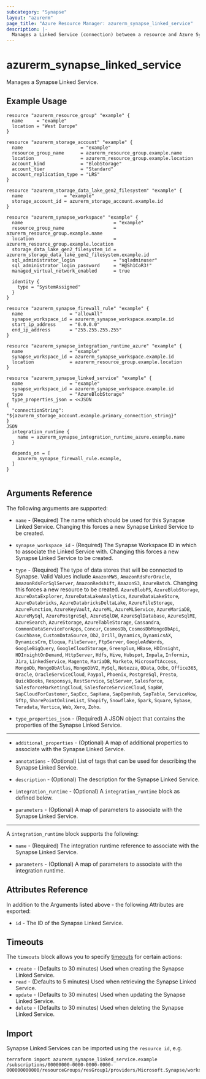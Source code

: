 ```yaml
---
subcategory: "Synapse"
layout: "azurerm"
page_title: "Azure Resource Manager: azurerm_synapse_linked_service"
description: |-
  Manages a Linked Service (connection) between a resource and Azure Synapse. This is a generic resource that supports all different Linked Service Types.
---
```


# azurerm_synapse_linked_service

Manages a Synapse Linked Service.

## Example Usage

```hcl
resource "azurerm_resource_group" "example" {
  name     = "example"
  location = "West Europe"
}

resource "azurerm_storage_account" "example" {
  name                     = "example"
  resource_group_name      = azurerm_resource_group.example.name
  location                 = azurerm_resource_group.example.location
  account_kind             = "BlobStorage"
  account_tier             = "Standard"
  account_replication_type = "LRS"
}

resource "azurerm_storage_data_lake_gen2_filesystem" "example" {
  name               = "example"
  storage_account_id = azurerm_storage_account.example.id
}

resource "azurerm_synapse_workspace" "example" {
  name                                 = "example"
  resource_group_name                  = azurerm_resource_group.example.name
  location                             = azurerm_resource_group.example.location
  storage_data_lake_gen2_filesystem_id = azurerm_storage_data_lake_gen2_filesystem.example.id
  sql_administrator_login              = "sqladminuser"
  sql_administrator_login_password     = "H@Sh1CoR3!"
  managed_virtual_network_enabled      = true

  identity {
    type = "SystemAssigned"
  }
}

resource "azurerm_synapse_firewall_rule" "example" {
  name                 = "allowAll"
  synapse_workspace_id = azurerm_synapse_workspace.example.id
  start_ip_address     = "0.0.0.0"
  end_ip_address       = "255.255.255.255"
}

resource "azurerm_synapse_integration_runtime_azure" "example" {
  name                 = "example"
  synapse_workspace_id = azurerm_synapse_workspace.example.id
  location             = azurerm_resource_group.example.location
}

resource "azurerm_synapse_linked_service" "example" {
  name                 = "example"
  synapse_workspace_id = azurerm_synapse_workspace.example.id
  type                 = "AzureBlobStorage"
  type_properties_json = <<JSON
{
  "connectionString": "${azurerm_storage_account.example.primary_connection_string}"
}
JSON
  integration_runtime {
    name = azurerm_synapse_integration_runtime_azure.example.name
  }

  depends_on = [
    azurerm_synapse_firewall_rule.example,
  ]
}


```

## Arguments Reference

The following arguments are supported:

* `name` - (Required) The name which should be used for this Synapse Linked Service. Changing this forces a new Synapse Linked Service to be created.

* `synapse_workspace_id` - (Required) The Synapse Workspace ID in which to associate the Linked Service with. Changing this forces a new Synapse Linked Service to be created.

* `type` - (Required) The type of data stores that will be connected to Synapse. Valid Values include `AmazonMWS`, `AmazonRdsForOracle`, `AmazonRdsForSqlServer`, `AmazonRedshift`, `AmazonS3`, `AzureBatch`. Changing this forces a new resource to be created.
`AzureBlobFS`, `AzureBlobStorage`, `AzureDataExplorer`, `AzureDataLakeAnalytics`, `AzureDataLakeStore`, `AzureDatabricks`, `AzureDatabricksDeltaLake`, `AzureFileStorage`, `AzureFunction`,
`AzureKeyVault`, `AzureML`, `AzureMLService`, `AzureMariaDB`, `AzureMySql`, `AzurePostgreSql`, `AzureSqlDW`, `AzureSqlDatabase`, `AzureSqlMI`, `AzureSearch`, `AzureStorage`,
`AzureTableStorage`, `Cassandra`, `CommonDataServiceForApps`, `Concur`, `CosmosDb`, `CosmosDbMongoDbApi`, `Couchbase`, `CustomDataSource`, `Db2`, `Drill`, 
`Dynamics`, `DynamicsAX`, `DynamicsCrm`, `Eloqua`, `FileServer`, `FtpServer`, `GoogleAdWords`, `GoogleBigQuery`, `GoogleCloudStorage`, `Greenplum`, `HBase`, `HDInsight`,
`HDInsightOnDemand`, `HttpServer`, `Hdfs`, `Hive`, `Hubspot`, `Impala`, `Informix`, `Jira`, `LinkedService`, `Magento`, `MariaDB`, `Marketo`, `MicrosoftAccess`, `MongoDb`,
`MongoDbAtlas`, `MongoDbV2`, `MySql`, `Netezza`, `OData`, `Odbc`, `Office365`, `Oracle`, `OracleServiceCloud`, `Paypal`, `Phoenix`, `PostgreSql`, `Presto`, `QuickBooks`, 
`Responsys`, `RestService`, `SqlServer`, `Salesforce`, `SalesforceMarketingCloud`, `SalesforceServiceCloud`, `SapBW`, `SapCloudForCustomer`, `SapEcc`, `SapHana`, `SapOpenHub`,
`SapTable`, `ServiceNow`, `Sftp`, `SharePointOnlineList`, `Shopify`, `Snowflake`, `Spark`, `Square`, `Sybase`, `Teradata`, `Vertica`, `Web`, `Xero`, `Zoho`.

* `type_properties_json` - (Required) A JSON object that contains the properties of the Synapse Linked Service.

---

* `additional_properties` - (Optional) A map of additional properties to associate with the Synapse Linked Service.

* `annotations` - (Optional) List of tags that can be used for describing the Synapse Linked Service.

* `description` - (Optional) The description for the Synapse Linked Service.

* `integration_runtime` - (Optional) A `integration_runtime` block as defined below.

* `parameters` - (Optional) A map of parameters to associate with the Synapse Linked Service.

---

A `integration_runtime` block supports the following:

* `name` - (Required) The integration runtime reference to associate with the Synapse Linked Service.

* `parameters` - (Optional) A map of parameters to associate with the integration runtime.

## Attributes Reference

In addition to the Arguments listed above - the following Attributes are exported:

* `id` - The ID of the Synapse Linked Service.

## Timeouts

The `timeouts` block allows you to specify [timeouts](https://developer.hashicorp.com/terraform/language/resources/configure#define-operation-timeouts) for certain actions:

* `create` - (Defaults to 30 minutes) Used when creating the Synapse Linked Service.
* `read` - (Defaults to 5 minutes) Used when retrieving the Synapse Linked Service.
* `update` - (Defaults to 30 minutes) Used when updating the Synapse Linked Service.
* `delete` - (Defaults to 30 minutes) Used when deleting the Synapse Linked Service.

## Import

Synapse Linked Services can be imported using the `resource id`, e.g.

```shell
terraform import azurerm_synapse_linked_service.example /subscriptions/00000000-0000-0000-0000-000000000000/resourceGroups/resGroup1/providers/Microsoft.Synapse/workspaces/workspace1/linkedServices/linkedservice1
```
